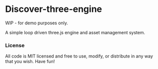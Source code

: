 # Discover-three-engine

WIP - for demo purposes only.

A simple loop driven three.js engine and asset management system.

### License

All code is MIT licensed and free to use, modify, or distribute in any way that you wish. Have fun!
